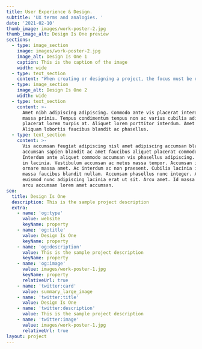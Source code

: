 ```yaml
---
title: User Experience & Design.
subtitle: 'UX terms and analogies. '
date: '2021-02-10'
thumb_image: images/work-poster-2.jpg
thumb_image_alt: Design Is One preview
sections:
  - type: image_section
    image: images/work-poster-2.jpg
    image_alt: Design Is One 1
    caption: This is the caption of the image
    width: wide
  - type: text_section
    content: "When creating or designing a project, the focus must be on the end-user. The result should be the common experience of people. Any digital experience should be effective for the user.\r\nUX and UI, while they can be completely different themes, they produce the same result. Aspect results. While some projects can have simplicity and pleasantness, few projects can be aesthetic or complex based on the planned result. Design planning in UX is aimed to stimulate emotions and curiosity. Design planning can also have other practices, like how many steps should one follow to get to a certain point or the target modules that are going to be used. Design planning is the result of User Research, planning the experience, and analytical end outcomes.\n"
  - type: image_section
    image_alt: Design Is One 2
    width: wide
  - type: text_section
    content: >-
      Amet nibh adipiscing adipiscing. Commodo ante vis placerat interdum massa
      massa primis. Tempus condimentum tempus non ac varius cubilia adipiscing
      placerat lorem turpis at. Aliquet lorem porttitor interdum. Amet lacus.
      Aliquam lobortis faucibus blandit ac phasellus.
  - type: text_section
    content: >-
      Vis accumsan feugiat adipiscing nisl amet adipiscing accumsan blandit
      accumsan sapien blandit ac amet faucibus aliquet placerat commodo.
      Interdum ante aliquet commodo accumsan vis phasellus adipiscing. Ornare a
      in lacinia. Vestibulum accumsan ac metus massa tempor. Accumsan in lacinia
      ornare massa amet. Ac interdum ac non praesent. Cubilia lacinia interdum
      massa faucibus blandit nullam. Accumsan phasellus nunc integer. Accumsan
      euismod nunc adipiscing lacinia erat ut sit. Arcu amet. Id massa aliquet
      arcu accumsan lorem amet accumsan.
seo:
  title: Design Is One
  description: This is the sample project description
  extra:
    - name: 'og:type'
      value: website
      keyName: property
    - name: 'og:title'
      value: Design Is One
      keyName: property
    - name: 'og:description'
      value: This is the sample project description
      keyName: property
    - name: 'og:image'
      value: images/work-poster-1.jpg
      keyName: property
      relativeUrl: true
    - name: 'twitter:card'
      value: summary_large_image
    - name: 'twitter:title'
      value: Design Is One
    - name: 'twitter:description'
      value: This is the sample project description
    - name: 'twitter:image'
      value: images/work-poster-1.jpg
      relativeUrl: true
layout: project
---
```

